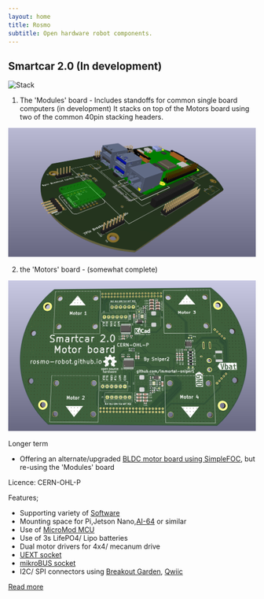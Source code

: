 ```yaml
---
layout: home
title: Rosmo
subtitle: Open hardware robot components.
---
```


## Smartcar 2.0 (In development)

![Stack](https://github.com/rosmo-robot/rosmo-robot.github.io/blob/master/assets/img/modulesstack.png)

1) The 'Modules' board - Includes standoffs for common single board computers (in development) It stacks on top of the Motors board using two of the common 40pin stacking headers.

![Optional compute concept](https://raw.githubusercontent.com/rosmo-robot/smartcar_shield/master/extras/images/modules.png)

2) the 'Motors' board - (somewhat complete)

![Dual driver concept](https://raw.githubusercontent.com/rosmo-robot/smartcar_shield/master/extras/images/motors.png)

Longer term

- Offering an alternate/upgraded [BLDC motor board using SimpleFOC](https://github.com/rosmo-robot/smartcar_shield/blob/master/README.md#bldc-version), but re-using the 'Modules' board

Licence: CERN-OHL-P

 Features;
 
 * Supporting variety of [Software](https://rosmo-robot.github.io/learn-robotics/)
 * Mounting space for Pi,Jetson Nano,[AI-64](https://beagleboard.org/ai-64) or similar
 * Use of [MicroMod MCU](https://www.sparkfun.com/micromod#processor_boards)
 * Use of 3s LifePO4/ Lipo batteries
 * Dual motor drivers for 4x4/ mecanum drive
 * [UEXT socket](https://www.olimex.com/Products/Modules/)
 * [mikroBUS socket](https://www.mikroe.com/mikrobus-shuttle-127mm-2x8-pin-box-header-smd-male)
 * I2C/ SPI connectors using [Breakout Garden](https://shop.pimoroni.com/collections/breakout-garden), [Qwiic](https://soldered.com/categories/easyc-2/)
 

[Read more](https://github.com/rosmo-robot/smartcar_shield#smartcar-10-existing)

